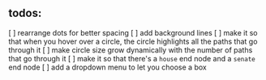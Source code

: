 ## todos:
[ ] rearrange dots for better spacing
[ ] add background lines
[ ]  make it so that when you hover over a circle, the circle highlights all the paths that go through it
[ ] make circle size grow dynamically with the number of paths that go through it
[ ]  make it so that there's a `house` end node and a `senate` end node
[ ] add a dropdown menu to let you choose a box